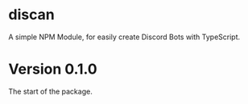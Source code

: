 # discan
A simple NPM Module, for easily create Discord Bots with TypeScript.

# Version 0.1.0
The start of the package.
